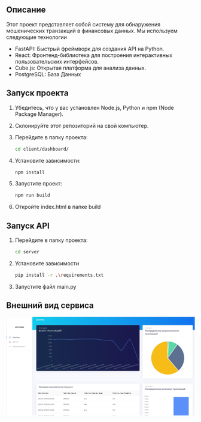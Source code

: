 ## Описание
Этот проект представляет собой систему для обнаружения мошенических транзакций в финансовых данных. Мы используем следующие технологии

- FastAPI: Быстрый фреймворк для создания API на Python.
- React: Фронтенд-библиотека для построения интерактивных пользовательских интерфейсов.
- Cube.js: Открытая платформа для анализа данных.
- PostgreSQL: База Данных

## Запуск проекта

1. Убедитесь, что у вас установлен Node.js, Python и npm (Node Package Manager).
2. Склонируйте этот репозиторий на свой компьютер.
3. Перейдите в папку проекта:

    ```bash
    cd client/dashboard/
    ```

4. Установите зависимости:

    ```bash
    npm install
    ```

5. Запустите проект:

    ```bash
    npm run build
    ```
6. Откройте index.html в папке build

## Запуск API

1. Перейдите в папку проекта:

    ```bash
    cd server
    ```

2. Установите зависимости

    ```bash
    pip install -r .\requirements.txt
    ```
3. Запустите файл main.py

## Внешний вид сервиса

![Внешний вид сервиса](utils/images/view.jpg)